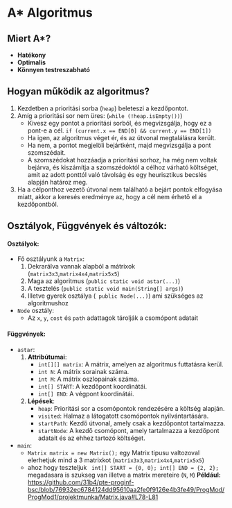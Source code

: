 # A* Algoritmus

## Miert A*?
- **Hatékony**
- **Optimalis**
- **Könnyen testreszabható**

## Hogyan működik az algoritmus?
1. Kezdetben a prioritási sorba (`heap`) beleteszi a kezdőpontot.
2. Amíg a prioritási sor nem üres: (`while (!heap.isEmpty())`)
    - Kivesz egy pontot a prioritási sorból, és megvizsgálja, hogy ez a pont-e a cél. 
    `if (current.x == END[0] && current.y == END[1])`
    - Ha igen, az algoritmus véget ér, és az útvonal megtalálásra került.
    - Ha nem, a pontot megjelöli bejártként, majd megvizsgálja a pont szomszédait.
    - A szomszédokat hozzáadja a prioritási sorhoz, ha még nem voltak bejárva, és kiszámítja a szomszédoktól a célhoz várható költséget, amit az adott ponttól való távolság és egy heurisztikus becslés alapján határoz meg.
3. Ha a célponthoz vezető útvonal nem található a bejárt pontok elfogyása miatt, akkor a keresés eredménye az, hogy a cél nem érhető el a kezdőpontból.

## Osztályok, Függvények és változók:

#### Osztályok:
- Fő osztályunk a `Matrix`:
    1. Dekrarálva vannak alapból a mátrixok (`matrix3x3`,`matrix4x4`,`matrix5x5`)
    1. Maga az algoritmus (`public static void astar(...)`)
    2. A tesztelés (`public static void main(String[] args)`)
    3. Illetve gyerek osztálya (` public Node(...)`) ami szükséges az algoritmushoz
- `Node` osztály:
    - Az `x`, `y`, `cost` és `path` adattagok tárolják a csomópont adatait

#### Függvények:
- `astar`:
    1. **Attribútumai**: 
        - `int[][] matrix`: A mátrix, amelyen az algoritmus futtatásra kerül.
        - `int N`: A mátrix sorainak száma.
        - `int M`: A mátrix oszlopainak száma.
        - `int[] START`: A kezdőpont koordinátái.
        - `int[] END`: A végpont koordinátái.
    2. **Lépések**:
        - `heap`: Prioritási sor a csomópontok rendezésére a költség alapján.
        - `visited`: Halmaz a látogatott csomópontok nyilvántartására.
        - `startPath`: Kezdő útvonal, amely csak a kezdőpontot tartalmazza.
        - `startNode`: A kezdő csomópont, amely tartalmazza a kezdőpont adatait és az ehhez tartozó költséget.
- `main`:
    - `Matrix matrix = new Matrix();` egy Matrix tipusu valtozoval elerhetjuk mind a 3 matrixkot (`matrix3x3`,`matrix4x4`,`matrix5x5`)
    - ahoz hogy teszteljuk ` int[] START = {0, 0};
        int[] END = {2, 2};` megadasara is szukseg van illetve a matrix mereteire (`N`, `M`) 
        **Például:**
        https://github.com/31b4/pte-proginf-bsc/blob/76932ec6784124dd95610aa2fe0f9126e4b3fe49/ProgMod/ProgMod1/projektmunka/Matrix.java#L78-L81






